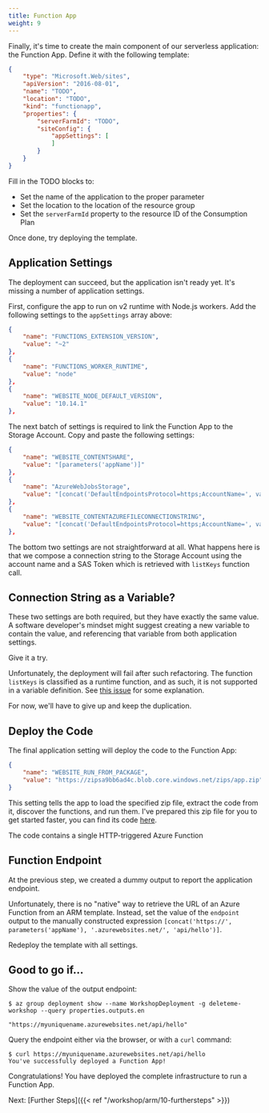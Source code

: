 ```yaml
---
title: Function App
weight: 9
---
```


Finally, it's time to create the main component of our serverless application: the Function App. Define it with the following template:

``` json
{
    "type": "Microsoft.Web/sites",
    "apiVersion": "2016-08-01",
    "name": "TODO",
    "location": "TODO",
    "kind": "functionapp",
    "properties": {
        "serverFarmId": "TODO",
        "siteConfig": {
            "appSettings": [
            ]
        }
    }
}
```

Fill in the TODO blocks to:

- Set the name of the application to the proper parameter
- Set the location to the location of the resource group
- Set the `serverFarmId` property to the resource ID of the Consumption Plan

Once done, try deploying the template.

## Application Settings

The deployment can succeed, but the application isn't ready yet. It's missing a number of application settings.

First, configure the app to run on v2 runtime with Node.js workers. Add the following settings to the `appSettings` array above:

``` json
{
    "name": "FUNCTIONS_EXTENSION_VERSION",
    "value": "~2"
},
{
    "name": "FUNCTIONS_WORKER_RUNTIME",
    "value": "node"
},
{
    "name": "WEBSITE_NODE_DEFAULT_VERSION",
    "value": "10.14.1"
},
```

The next batch of settings is required to link the Function App to the Storage Account. Copy and paste the following settings:

``` json
{
    "name": "WEBSITE_CONTENTSHARE",
    "value": "[parameters('appName')]"
},
{
    "name": "AzureWebJobsStorage",
    "value": "[concat('DefaultEndpointsProtocol=https;AccountName=', variables('storageAccountName'), ';AccountKey=', listKeys(variables('storageAccountId'),'2015-05-01-preview').key1)]"
},
{
    "name": "WEBSITE_CONTENTAZUREFILECONNECTIONSTRING",
    "value": "[concat('DefaultEndpointsProtocol=https;AccountName=', variables('storageAccountName'), ';AccountKey=', listKeys(variables('storageAccountId'),'2015-05-01-preview').key1)]"
},
```

The bottom two settings are not straightforward at all. What happens here is that we compose a connection string to the Storage Account using the account name and a SAS Token which is retrieved with `listKeys` function call.

## Connection String as a Variable?

These two settings are both required, but they have exactly the same value. A software developer's mindset might suggest creating a new variable to contain the value, and referencing that variable from both application settings.

Give it a try.

Unfortunately, the deployment will fail after such refactoring. The function `listKeys` is classified as a runtime function, and as such, it is not supported in a variable definition. See [this issue](https://github.com/Azure/azure-quickstart-templates/issues/1503) for some explanation.

For now, we'll have to give up and keep the duplication.

## Deploy the Code

The final application setting will deploy the code to the Function App:

``` json
{
    "name": "WEBSITE_RUN_FROM_PACKAGE",
    "value": "https://zipsa9bb6ad4c.blob.core.windows.net/zips/app.zip"
}
```

This setting tells the app to load the specified zip file, extract the code from it, discover the functions, and run them. I've prepared this zip file for you to get started faster, you can find its code [here](TODO).

The code contains a single HTTP-triggered Azure Function

## Function Endpoint

At the previous step, we created a dummy output to report the application endpoint.

Unfortunately, there is no "native" way to retrieve the URL of an Azure Function from an ARM template. Instead, set the value of the `endpoint` output to the manually constructed expression `[concat('https://', parameters('appName'), '.azurewebsites.net/', 'api/hello')]`.

Redeploy the template with all settings.

## Good to go if...

Show the value of the output endpoint:

```
$ az group deployment show --name WorkshopDeployment -g deleteme-workshop --query properties.outputs.en

"https://myuniquename.azurewebsites.net/api/hello"
```

Query the endpoint either via the browser, or with a `curl` command:

```
$ curl https://myuniquename.azurewebsites.net/api/hello
You've successfully deployed a Function App!
```

Congratulations! You have deployed the complete infrastructure to run a Function App.

Next: [Further Steps]({{< ref "/workshop/arm/10-furthersteps" >}})